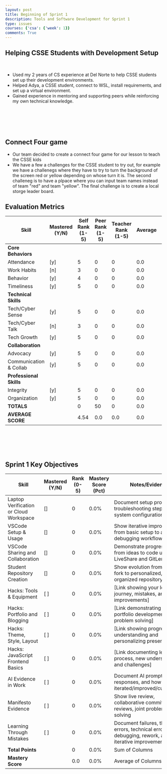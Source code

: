 ```yaml
---
layout: post
title: Beginning of Sprint 1
description: Tools and Software Development for Sprint 1
type: issues
courses: {'csa': {'week': 1}}
comments: True
---
```



## Helping CSSE Students with Development Setup
<br>

- Used my 2 years of CS experience at Del Norte to help CSSE students set up their development environments.  
- Helped Adya, a CSSE student, connect to WSL, install requirements, and set up a virtual environment.  
- Gained experience in mentoring and supporting peers while reinforcing my own technical knowledge.  

<br>
<br>
<br>
<br>

## Connect Four game

- Our team decided to create a connect four game for our lesson to teach the CSSE kids
- We have a few a challenges for the CSSE student to try out, for example we have a challenegs where they have to try to turn the background of the screen red or yellow depending on whose turn it is. The second challeneg is to have a plpace where you can input team names instead of team "red" and team "yellow". The final challenge is to create a local storge leader board. 

## Evaluation Metrics

| Skill                         | Mastered (Y/N) | Self Rank (1-5) | Peer Rank (1-5) | Teacher Rank (1-5) | Average | Notes/Evidence |
|------------------------------|----------------|------------------|------------------|---------------------|---------|----------------|
| **Core Behaviors**    |                |                  |                  |                     |         |                |
| Attendance                  | [y]            | 5                | 0                | 0                   | 0.0     |                |
| Work Habits                | [n]            | 3                | 0                | 0                   | 0.0     |                |
| Behavior                   | [y]            | 4                | 0                | 0                   | 0.0     |                |
| Timeliness                | [y]            | 5                | 0                | 0                   | 0.0     |                |
| **Technical Skills** |            |                  |                  |                     |         |                |
| Tech/Cyber Sense          | [y]            | 5                | 0                | 0                   | 0.0     |                |
| Tech/Cyber Talk           | [n]            | 3                | 0                | 0                   | 0.0     |                |
| Tech Growth              | [y]            | 5                | 0                | 0                   | 0.0     |                |
| **Collaboration** |             |                  |                  |                     |         |                |
| Advocacy                 | [y]            | 5                | 0                | 0                   | 0.0     |                |
| Communication & Collab   | [y]            | 5                | 0                | 0                   | 0.0     |                |
|  **Professional Skills** |            |                  |                  |                     |         |                |
| Integrity               | [y]            | 5                | 0                | 0                   | 0.0     |                |
| Organization          | [y]            | 5                | 0                | 0                   | 0.0     |                |
| **TOTALS** |    | 0                | 50                | 0                   | 0.0     |                |
|  **AVERAGE SCORE**  |                | 4.54              | 0.0              | 0.0                 | 0.0     |                |

<br>
<br>
<br>
<br>

## Sprint 1 Key Objectives

| Skill                              | Mastered (Y/N) | Rank (0-5) | Mastery Score (Pct) | Notes/Evidence                                                                 |
|-----------------------------------|----------------|------------|----------------------|-------------------------------------------------------------------------------|
| Laptop Verification or Cloud Workspace | []        | 0          | 0.0%                 | Document setup process, troubleshooting steps, and system configurations      |
| VSCode Setup & Usage             | []            | 0          | 0.0%                 | Show iterative improvement from basic setup to advanced debugging workflows   |
| VSCode Sharing and Collaboration | []            | 0          | 0.0%                 | Demonstrate progression from ideas to code using LiveShare and GitLens        |
| Student Repository Creation      | []            | 0          | 0.0%                 | Show evolution from template fork to personalized, well-organized repository |
| Hacks: Tools & Equipment        | [ ]            | 0          | 0.0%                 | [Link showing your learning journey, mistakes, and improvements]             |
| Hacks: Portfolio and Blogging   | [ ]            | 0          | 0.0%                 | [Link demonstrating iterative portfolio development and problem solving]      |
| Hacks: Theme, Style, Layout     | [ ]            | 0          | 0.0%                 | [Link showing progression to understanding and personalizing presentation]   |
| Hacks: JavaScript Frontend Basics | [ ]          | 0          | 0.0%                 | [Link documenting learning process, new understanding, and challenges]       |
| AI Evidence in Work            | [ ]            | 0          | 0.0%                 | Document AI prompts, responses, and how you iterated/improved/customized     |
| Manifesto Evidence            | [ ]            | 0          | 0.0%                 | Show live review, collaborative commits, peer reviews, joint problem-solving |
| Learning Through Mistakes    | [ ]            | 0          | 0.0%                 | Document failures, thinking errors, technical errors, debugging, rework, and iterative improvement |
| **Total Points**            |                | 0          | 0.0%                 | Sum of Columns                                                               |
| **Mastery Score**         |                | 0.0        | 0.0%                 | Average of Columns                                                           |


